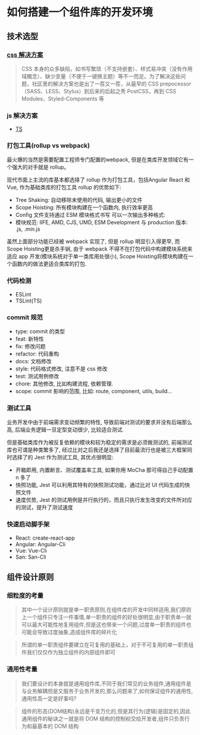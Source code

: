 <!--
 * @Descripttion: 
 * @version: 
 * @Author: xiongyang
 * @Date: 2020-05-27 11:25:45
 * @LastEditors: xiongyang
 * @LastEditTime: 2020-06-02 21:55:00
-->

# 如何搭建一个组件库的开发环境

## 技术选型

### [css 解决方案](https://efe.baidu.com/blog/revisiting-css-preprocessors/)

> CSS 本身的众多缺陷，如书写繁琐（不支持嵌套）、样式易冲突（没有作用域概念）、缺少变量（不便于一键换主题）等不一而足。为了解决这些问题，社区里的解决方案也是出了一茬又一茬，从最早的 CSS prepocessor（SASS、LESS、Stylus）到后来的后起之秀 PostCSS，再到 CSS Modules、Styled-Components 等

### js 解决方案

* [TS](https://www.zhihu.com/question/273619114/answer/369180721)

### 打包工具(rollup vs webpack)

最火爆的当然是需要配置工程师专门配置的webpack, 但是在类库开发领域它有一个强大的对手就是 rollup。

现代市面上主流的库基本都选择了 rollup 作为打包工具，包括Angular React 和 Vue, 作为基础类库的打包工具 rollup 的优势如下:

* Tree Shaking: 自动移除未使用的代码, 输出更小的文件
* Scope Hoisting: 所有模块构建在一个函数内, 执行效率更高
* Config 文件支持通过 ESM 模块格式书写 可以一次输出多种格式:
* 模块规范: IIFE, AMD, CJS, UMD, ESM Development 与 production 版本: .js, .min.js

虽然上面部分功能已经被 webpack 实现了, 但是 rollup 明显引入得更早, 而Scope Hoisting更是杀手锏, 由于 webpack 不得不在打包代码中构建模块系统来适应 app 开发(模块系统对于单一类库用处很小), Scope Hoisting将模块构建在一个函数内的做法更适合类库的打包.

### 代码检测

* ESLint
* TSLint(TS)

### commit 规范

* type: commit 的类型
* feat: 新特性
* fix: 修改问题
* refactor: 代码重构
* docs: 文档修改
* style: 代码格式修改, 注意不是 css 修改
* test: 测试用例修改
* chore: 其他修改, 比如构建流程, 依赖管理.
* scope: commit 影响的范围, 比如: route, component, utils, build...

### 测试工具

业务开发中由于前端需求变动频繁的特性, 导致前端对测试的要求并没有后端那么高, 后端业务逻辑一旦定型变动很少, 比较适合测试.

但是基础类库作为被反复依赖的模块和较为稳定的需求是必须做测试的, 前端测试库也可谓是种类繁多了, 经过比对之后我还是选择了目前最流行也是被三大框架同时选择了的 Jest 作为测试工具, 其优点很明显:

* 开箱即用, 内置断言、测试覆盖率工具, 如果你用 MoCha 那可得自己手动配置 n 多了
* 快照功能, Jest 可以利用其特有的快照测试功能，通过比对 UI 代码生成的快照文件
* 速度优势, Jest 的测试用例是并行执行的，而且只执行发生改变的文件所对应的测试，提升了测试速度

### 快速启动脚手架

* React: create-react-app
* Angular: Angular-Cli
* Vue: Vue-Cli
* San: San-Cli

## 组件设计原则

### 细粒度的考量

> 其中一个设计原则就是单一职责原则,在组件库的开发中同样适用,我们原则上一个组件只专注一件事情,单一职责的组件的好处很明显,由于职责单一就可以最大可能性地复用组件,但是这也带来一个问题,过度单一职责的组件也可能会导致过度抽象,造成组件库的碎片化

> 所谓的单一职责组件要建立在可复用的基础上，对于不可复用的单一职责组件我们仅仅作为独立组件的内部组件即可

### 通用性考量

> 我们要设计的本身就是通用组件库,不同于我们常见的业务组件,通用组件是与业务解耦但是又服务于业务开发的,那么问题来了,如何保证组件的通用性,通用性高一定是好事吗?

> 组件的形态(DOM结构)永远是千变万化的,但是其行为(逻辑)是固定的,因此通用组件的秘诀之一就是将 DOM 结构的控制权交给开发者,组件只负责行为和最基本的 DOM 结构